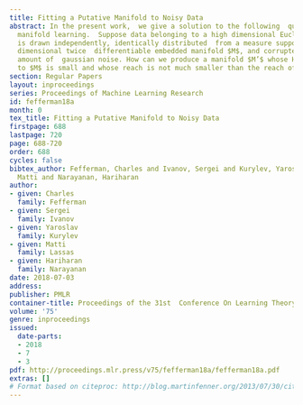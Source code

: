 ```yaml
---
title: Fitting a Putative Manifold to Noisy Data
abstract: In the present work,  we give a solution to the following  question from
  manifold learning.  Suppose data belonging to a high dimensional Euclidean space
  is drawn independently, identically distributed  from a measure supported on a low
  dimensional twice  differentiable embedded manifold $M$, and corrupted by a small
  amount of  gaussian noise. How can we produce a manifold $M’$ whose Hausdorff distance
  to $M$ is small and whose reach is not much smaller than the reach of $M$?
section: Regular Papers
layout: inproceedings
series: Proceedings of Machine Learning Research
id: fefferman18a
month: 0
tex_title: Fitting a Putative Manifold to Noisy Data
firstpage: 688
lastpage: 720
page: 688-720
order: 688
cycles: false
bibtex_author: Fefferman, Charles and Ivanov, Sergei and Kurylev, Yaroslav and Lassas,
  Matti and Narayanan, Hariharan
author:
- given: Charles
  family: Fefferman
- given: Sergei
  family: Ivanov
- given: Yaroslav
  family: Kurylev
- given: Matti
  family: Lassas
- given: Hariharan
  family: Narayanan
date: 2018-07-03
address: 
publisher: PMLR
container-title: Proceedings of the 31st  Conference On Learning Theory
volume: '75'
genre: inproceedings
issued:
  date-parts:
  - 2018
  - 7
  - 3
pdf: http://proceedings.mlr.press/v75/fefferman18a/fefferman18a.pdf
extras: []
# Format based on citeproc: http://blog.martinfenner.org/2013/07/30/citeproc-yaml-for-bibliographies/
---
```

